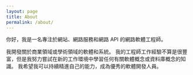 ```yaml
---
layout: page
title: About
permalink: /about/
---
```


你好，我是一名專注於網站、網路服務和網路 API 的網路軟體工程師。

我開發關於商業領域或學術領域的軟體和系統。 我的工程師工作經驗不算是很豐富，但是我努力嘗試在新的工作環境中學習任何有關軟體概念或資料庫概念的知識。 我希望我可以持續精進自己的能力，成為優秀的軟體開發人員。
